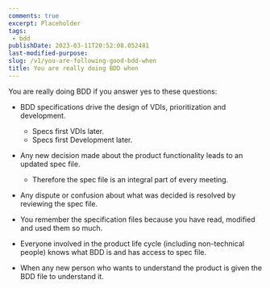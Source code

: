 ```yaml
---
comments: true
excerpt: Placeholder 
tags:
 - bdd
publishDate: 2023-03-11T20:52:08.052481
last-modified-purpose:
slug: /v1/you-are-following-good-bdd-when
title: You are really doing BDD when
---
```


You are really doing BDD if you answer yes to these questions:

- BDD specifications drive the design of VDIs, prioritization and development.
  - Specs first VDIs later.
  - Specs first Development later.

- Any new decision made about the product functionality leads to an updated spec file.
  - Therefore the spec file is an integral part of every meeting.

- Any dispute or confusion about what was decided is resolved by reviewing the spec file.

- You remember the specification files because you have read, modified and used them so much.

- Everyone involved in the product life cycle (including non-technical people) knows what BDD is and has access to spec file.

- When any new person who wants to understand the product is given the BDD file to understand it.